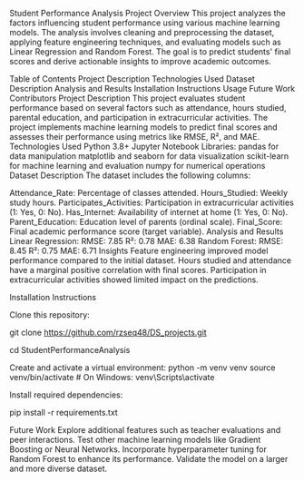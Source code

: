 Student Performance Analysis
Project Overview
This project analyzes the factors influencing student performance using various machine learning models. The analysis involves cleaning and preprocessing the dataset, applying feature engineering techniques, and evaluating models such as Linear Regression and Random Forest. The goal is to predict students' final scores and derive actionable insights to improve academic outcomes.

Table of Contents
Project Description
Technologies Used
Dataset Description
Analysis and Results
Installation Instructions
Usage
Future Work
Contributors
Project Description
This project evaluates student performance based on several factors such as attendance, hours studied, parental education, and participation in extracurricular activities.
The project implements machine learning models to predict final scores and assesses their performance using metrics like RMSE, R², and MAE.
Technologies Used
Python 3.8+
Jupyter Notebook
Libraries:
pandas for data manipulation
matplotlib and seaborn for data visualization
scikit-learn for machine learning and evaluation
numpy for numerical operations
Dataset Description
The dataset includes the following columns:

Attendance_Rate: Percentage of classes attended.
Hours_Studied: Weekly study hours.
Participates_Activities: Participation in extracurricular activities (1: Yes, 0: No).
Has_Internet: Availability of internet at home (1: Yes, 0: No).
Parent_Education: Education level of parents (ordinal scale).
Final_Score: Final academic performance score (target variable).
Analysis and Results
Linear Regression:
RMSE: 7.85
R²: 0.78
MAE: 6.38
Random Forest:
RMSE: 8.45
R²: 0.75
MAE: 6.71
Insights
Feature engineering improved model performance compared to the initial dataset.
Hours studied and attendance have a marginal positive correlation with final scores.
Participation in extracurricular activities showed limited impact on the predictions.


Installation Instructions

Clone this repository:

git clone https://github.com/rzseq48/DS_projects.git

cd StudentPerformanceAnalysis

Create and activate a virtual environment:
python -m venv venv
source venv/bin/activate  # On Windows: venv\Scripts\activate

Install required dependencies:


pip install -r requirements.txt

Future Work
Explore additional features such as teacher evaluations and peer interactions.
Test other machine learning models like Gradient Boosting or Neural Networks.
Incorporate hyperparameter tuning for Random Forest to enhance its performance.
Validate the model on a larger and more diverse dataset.


